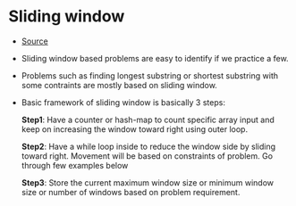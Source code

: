 # Sliding window
- [Source](https://leetcode.com/tag/sliding-window/discuss/657507/Sliding-Window-for-Beginners-Problems-or-Template-or-Sample-Solutions)

- Sliding window based problems are easy to identify if we practice a few.

- Problems such as finding longest substring or shortest substring with some contraints are mostly based on sliding window.

- Basic framework of sliding window is basically 3 steps:

    **Step1**: Have a counter or hash-map to count specific array input and keep on increasing the window toward right using outer loop.

    **Step2**: Have a while loop inside to reduce the window side by sliding toward right. Movement will be based on constraints of problem. Go through few examples below

    **Step3**: Store the current maximum window size or minimum window size or number of windows based on problem requirement.